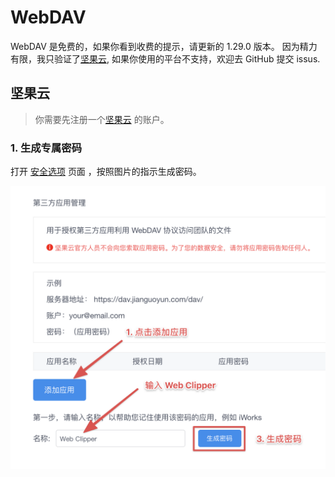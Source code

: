 # WebDAV

WebDAV 是免费的，如果你看到收费的提示，请更新的 1.29.0 版本。
因为精力有限，我只验证了[坚果云](https://www.jianguoyun.com), 如果你使用的平台不支持，欢迎去 GitHub 提交 issus.

## 坚果云

> 你需要先注册一个[坚果云](https://www.jianguoyun.com) 的账户。

### 1. 生成专属密码

打开 [安全选项](https://www.jianguoyun.com/#/safety) 页面 ，按照图片的指示生成密码。

![生成密码](./webdav.assets/jianguoyun-01.png)

